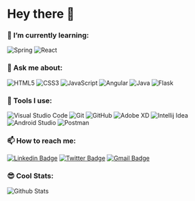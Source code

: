 # Hey there 👋

<!--
**saurabhshalu/saurabhshalu** is a ✨ _special_ ✨ repository because its `README.md` (this file) appears on your GitHub profile.

Here are some ideas to get you started:

- 🔭 I’m currently working on ...
- 🌱 I’m currently learning ...
- 👯 I’m looking to collaborate on ...
- 🤔 I’m looking for help with ...
- 💬 Ask me about ...
- 📫 How to reach me: ...
- 😄 Pronouns: ...
- ⚡ Fun fact: ...
-->

### 🌱 I’m currently learning:

![Spring](https://img.shields.io/badge/-Spring-gray?style=flat-square&logo=spring "Spring") ![React](https://img.shields.io/badge/-React-gray?style=flat-square&logo=react "React")


### 💬 Ask me about:

![HTML5](https://img.shields.io/badge/-HTML5-E34F26?style=flat-square&logo=html5&logoColor=white) ![CSS3](https://img.shields.io/badge/-CSS3-1572B6?style=flat-square&logo=css3) ![JavaScript](https://img.shields.io/badge/-JavaScript-black?style=flat-square&logo=javascript "JavaScript")  ![Angular](https://img.shields.io/badge/-Angular-DD0031?style=flat-square&logo=angular "Angular") ![Java](https://img.shields.io/badge/-Java-blue?style=flat-square&logo=java "Java") ![Flask](https://img.shields.io/badge/-Flask-grey?style=flat-square&logo=flask "Flask")

### 🚀 Tools I use:

![Visual Studio Code](https://img.shields.io/badge/-Visual%20Studio%20Code-007ACC?style=flat-square&logo=Visual%20Studio%20Code "Visual Studio Code") ![Git](https://img.shields.io/badge/-Git-black?style=flat-square&logo=git) ![GitHub](https://img.shields.io/badge/-GitHub-181717?style=flat-square&logo=github) ![Adobe XD](https://img.shields.io/badge/-Adobe%20XD-5C2D91?style=flat-square&logo=Adobe%20XD "Adobe XD") ![Intellij Idea](https://img.shields.io/badge/-Intellij%20Idea-black?style=flat-square&logo=Intellij%20Idea "Intellij Idea") ![Android Studio](https://img.shields.io/badge/-Android%20Studio-gray?style=flat-square&logo=Android%20Studio "Android Studio") ![Postman](https://img.shields.io/badge/-Postman-black?style=flat-square&logo=Postman "Postman")


### 📫 How to reach me:

[![Linkedin Badge](https://img.shields.io/badge/-saurabhshalu-0077B5?style=flat-square&logo=Linkedin&logoColor=white&link=https://www.linkedin.com/in/saurabhshalu/ "saurabhshalu")](https://www.linkedin.com/in/saurabhshalu/) [![Twitter Badge](https://img.shields.io/badge/-saurabh_shalu-1DA1F2?style=flat-square&logo=Twitter&logoColor=white&link=https://twitter.com/saurabh_shalu/ "saurabh_shalu")](https://twitter.com/saurabh_shalu/) [![Gmail Badge](https://img.shields.io/badge/-saurabhshalu@gmail.com-c14438?style=flat-square&logo=Gmail&logoColor=white&link=mailto:saurabhshalu@gmail.com "saurabhshalu@gmail.com")](mailto:saurabhshalu@gmail.com)


### 😎 Cool Stats:
![Github Stats](https://github-readme-stats.vercel.app/api?username=saurabhshalu&count_private=true&show_icons=true&include_all_commits=true)
